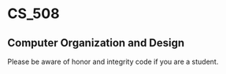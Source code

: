 # CS_508
## Computer Organization and Design

Please be aware of honor and integrity code if you are a student.  
